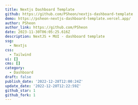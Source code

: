 ```yaml
---
title: Nextjs Dashboard Template
github: https://github.com/PSheon/nextjs-dashboard-template
demo: https://psheon-nextjs-dashboard-template.vercel.app/
author: PSheon
author_link: https://github.com/PSheon
date: 2023-11-30T06:05:25.616Z
description: NextJS + MUI - dashboard template
ssg:
  - Nextjs
css:
  - Tailwind
ui: []
cms: []
category:
  - Dashboard
draft: false
publish_date: '2022-12-28T12:00:24Z'
update_date: '2022-12-28T12:22:59Z'
github_star: 1
github_fork: 1
---
```

